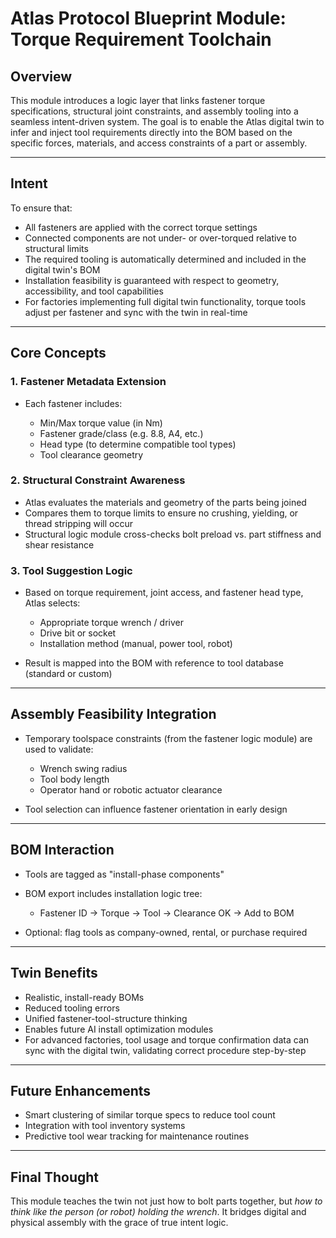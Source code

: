 # Atlas Protocol Blueprint Module: Torque Requirement Toolchain

## Overview

This module introduces a logic layer that links fastener torque specifications, structural joint constraints, and assembly tooling into a seamless intent-driven system. The goal is to enable the Atlas digital twin to infer and inject tool requirements directly into the BOM based on the specific forces, materials, and access constraints of a part or assembly.

---

## Intent

To ensure that:

* All fasteners are applied with the correct torque settings
* Connected components are not under- or over-torqued relative to structural limits
* The required tooling is automatically determined and included in the digital twin's BOM
* Installation feasibility is guaranteed with respect to geometry, accessibility, and tool capabilities
* For factories implementing full digital twin functionality, torque tools adjust per fastener and sync with the twin in real-time

---

## Core Concepts

### 1. **Fastener Metadata Extension**

* Each fastener includes:

  * Min/Max torque value (in Nm)
  * Fastener grade/class (e.g. 8.8, A4, etc.)
  * Head type (to determine compatible tool types)
  * Tool clearance geometry

### 2. **Structural Constraint Awareness**

* Atlas evaluates the materials and geometry of the parts being joined
* Compares them to torque limits to ensure no crushing, yielding, or thread stripping will occur
* Structural logic module cross-checks bolt preload vs. part stiffness and shear resistance

### 3. **Tool Suggestion Logic**

* Based on torque requirement, joint access, and fastener head type, Atlas selects:

  * Appropriate torque wrench / driver
  * Drive bit or socket
  * Installation method (manual, power tool, robot)
* Result is mapped into the BOM with reference to tool database (standard or custom)

---

## Assembly Feasibility Integration

* Temporary toolspace constraints (from the fastener logic module) are used to validate:

  * Wrench swing radius
  * Tool body length
  * Operator hand or robotic actuator clearance
* Tool selection can influence fastener orientation in early design

---

## BOM Interaction

* Tools are tagged as "install-phase components"
* BOM export includes installation logic tree:

  * Fastener ID → Torque → Tool → Clearance OK → Add to BOM
* Optional: flag tools as company-owned, rental, or purchase required

---

## Twin Benefits

* Realistic, install-ready BOMs
* Reduced tooling errors
* Unified fastener-tool-structure thinking
* Enables future AI install optimization modules
* For advanced factories, tool usage and torque confirmation data can sync with the digital twin, validating correct procedure step-by-step

---

## Future Enhancements

* Smart clustering of similar torque specs to reduce tool count
* Integration with tool inventory systems
* Predictive tool wear tracking for maintenance routines

---

## Final Thought

This module teaches the twin not just how to bolt parts together, but *how to think like the person (or robot) holding the wrench*. It bridges digital and physical assembly with the grace of true intent logic.

